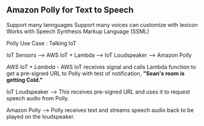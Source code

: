 ## Amazon Polly for Text to Speech

Support many lannguages
Support many voices
can customize with lexicon
Works with Speech Synthesis Markup Language (SSML)


Polly Use Case : Talking IoT

IoT Sensors --> AWS IoT + Lambda --> IoT Loudspeaker --> Amazon Polly

_AWS IoT + Lambda_ - AWS IoT receives signal and calls Lambda function to get a pre-signed URL to Polly with test of notification, **"Sean's room is getting Cold."**

IoT Loudspeaker --> This receives pre-signed URL and uses it to request speech audio from Polly.

Amazon Polly --> Polly receives text and streams speech audio back to be played on the loudspeaker.

